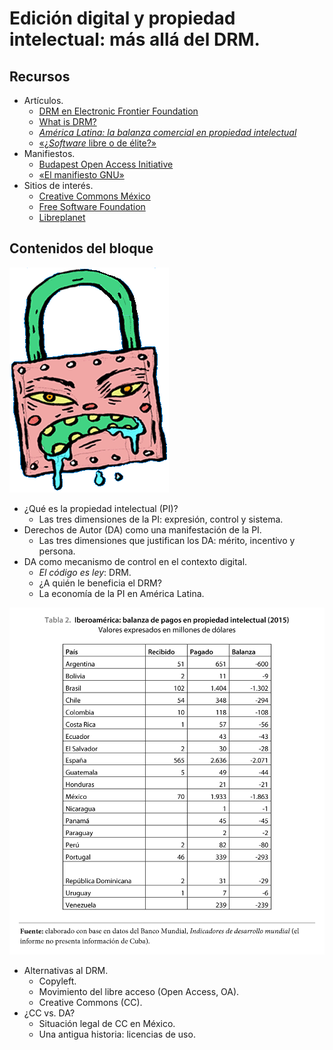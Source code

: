 # Edición digital y propiedad intelectual: más allá del DRM.

## Recursos

* Artículos.
	* [DRM en Electronic Frontier Foundation](https://www.eff.org/issues/drm)
	* [What is DRM? ](https://defectivebydesign.org/what_is_drm_digital_restrictions_management)
	* [*América Latina: la balanza comercial en propiedad intelectual*](recursos/cerlalc.pdf)
	* [«¿*Software* libre o de élite?»](https://archive.org/details/PropiedadIntelectual)
* Manifiestos.
	* [Budapest Open Access Initiative](http://www.budapestopenaccessinitiative.org/boai-10-translations/spanish)
	* [«El manifiesto GNU»](https://archive.org/details/PropiedadIntelectual)
* Sitios de interés.
	* [Creative Commons México](http://www.creativecommons.mx/faq/)
	* [Free Software Foundation](https://www.fsf.org/)
	* [Libreplanet](https://libreplanet.org/wiki/Main_Page)

## Contenidos del bloque

![](recursos/imagen09-01.png)

* ¿Qué es la propiedad intelectual (PI)?
	* Las tres dimensiones de la PI: expresión, control y sistema.
* Derechos de Autor (DA) como una manifestación de la PI.
	* Las tres dimensiones que justifican los DA: mérito, incentivo y persona.
* DA como mecanismo de control en el contexto digital.
	* *El código es ley*: DRM.
	* ¿A quién le beneficia el DRM?
	* La economía de la PI en América Latina.
	
![](recursos/imagen09-02.jpg)
	
* Alternativas al DRM.
	* Copyleft.
	* Movimiento del libre acceso (Open Access, OA).
	* Creative Commons (CC).
* ¿CC vs. DA?
	* Situación legal de CC en México.
	* Una antigua historia: licencias de uso.
